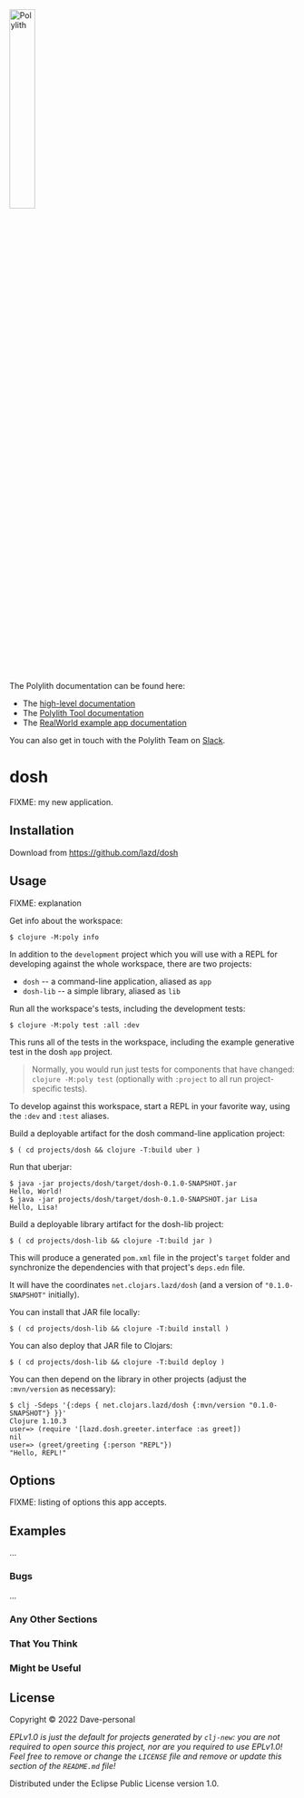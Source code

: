 <img src="https://github.com/polyfy/polylith/blob/master/images/logo.png" width="30%" alt="Polylith" id="logo">

The Polylith documentation can be found here:

- The [high-level documentation](https://polylith.gitbook.io/polylith)
- The [Polylith Tool documentation](https://github.com/polyfy/polylith)
- The [RealWorld example app documentation](https://github.com/furkan3ayraktar/clojure-polylith-realworld-example-app)

You can also get in touch with the Polylith Team on [Slack](https://clojurians.slack.com/archives/C013B7MQHJQ).

# dosh

FIXME: my new application.

## Installation

Download from https://github.com/lazd/dosh

## Usage

FIXME: explanation

Get info about the workspace:

    $ clojure -M:poly info

In addition to the `development` project which you will use with a REPL
for developing against the whole workspace, there are two projects:

* `dosh` -- a command-line application, aliased as `app`
* `dosh-lib` -- a simple library, aliased as `lib`

Run all the workspace's tests, including the development tests:

    $ clojure -M:poly test :all :dev

This runs all of the tests in the workspace, including the example
generative test in the dosh `app` project.

> Normally, you would run just tests for components that have changed: `clojure -M:poly test` (optionally with `:project` to all run project-specific tests).

To develop against this workspace, start a REPL in your favorite way, using the `:dev` and `:test` aliases.

Build a deployable artifact for the dosh command-line application project:

    $ ( cd projects/dosh && clojure -T:build uber )

Run that uberjar:

    $ java -jar projects/dosh/target/dosh-0.1.0-SNAPSHOT.jar
    Hello, World!
    $ java -jar projects/dosh/target/dosh-0.1.0-SNAPSHOT.jar Lisa
    Hello, Lisa!

Build a deployable library artifact for the dosh-lib project:

    $ ( cd projects/dosh-lib && clojure -T:build jar )

This will produce a generated `pom.xml` file in the project's `target` folder and
synchronize the dependencies with that project's `deps.edn` file.

It will have the coordinates `net.clojars.lazd/dosh` (and a version of `"0.1.0-SNAPSHOT"` initially).

You can install that JAR file locally:

    $ ( cd projects/dosh-lib && clojure -T:build install )

You can also deploy that JAR file to Clojars:

    $ ( cd projects/dosh-lib && clojure -T:build deploy )

You can then depend on the library in other projects (adjust the `:mvn/version` as necessary):

    $ clj -Sdeps '{:deps { net.clojars.lazd/dosh {:mvn/version "0.1.0-SNAPSHOT"} }}'
    Clojure 1.10.3
    user=> (require '[lazd.dosh.greeter.interface :as greet])
    nil
    user=> (greet/greeting {:person "REPL"})
    "Hello, REPL!"


## Options

FIXME: listing of options this app accepts.

## Examples

...

### Bugs

...

### Any Other Sections
### That You Think
### Might be Useful

## License

Copyright © 2022 Dave-personal

_EPLv1.0 is just the default for projects generated by `clj-new`: you are not_
_required to open source this project, nor are you required to use EPLv1.0!_
_Feel free to remove or change the `LICENSE` file and remove or update this_
_section of the `README.md` file!_

Distributed under the Eclipse Public License version 1.0.

